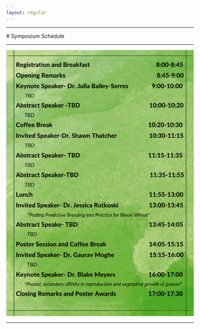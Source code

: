 ```yaml
---
layout: regular
---
```


<hr style="clear: both;" />
# Symposium Schedule
<hr style="clear: both;" />
<img src="/img/2023_Symposium_Schedule_updated.png" style="max-width:100%"/>
<hr style="clear: both;" />
